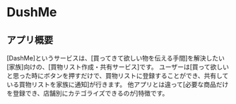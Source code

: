 # DushMe

## アプリ概要
[DashMe]というサービスは、[買ってきて欲しい物を伝える手間]を解決したい[家族]向けの、[買物リスト作成・共有サービス]です。
ユーザーは[買って欲しいと思った時にボタンを押すだけで、買物リストに登録することができ、共有している買物リストを家族に通知]が行きます。
他アプリとは違って[必要な商品だけを登録でき、店舗別にカテゴライズできるのが]特徴です。
